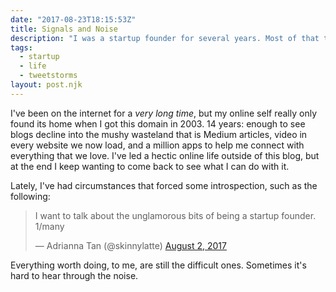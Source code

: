 ```yaml
---
date: "2017-08-23T18:15:53Z"
title: Signals and Noise
description: "I was a startup founder for several years. Most of that time was unglamorous, terrible and difficult. It was one of the hardest things I'd done. I wanted to share, at that point, what that was all about."
tags:
  - startup
  - life
  - tweetstorms
layout: post.njk
---
```


I've been on the internet for a <em>very long time</em>, but my online self really only found its home when I got this domain in 2003. 14 years: enough to see blogs decline into the mushy wasteland that is Medium articles, video in every website we now load, and a million apps to help me connect with everything that we love. I've led a hectic online life outside of this blog, but at the end I keep wanting to come back to see what I can do with it.

Lately, I've had circumstances that forced some introspection, such as the following:

<blockquote class="twitter-tweet" data-lang="en"><p lang="en" dir="ltr">I want to talk about the unglamorous bits of being a startup founder. 1/many</p>&mdash; Adrianna Tan (@skinnylatte) <a href="https://twitter.com/skinnylatte/status/892659869622296576">August 2, 2017</a></blockquote>
<script async src="//platform.twitter.com/widgets.js" charset="utf-8"></script>

Everything worth doing, to me, are still the difficult ones. Sometimes it's hard to hear through the noise.
